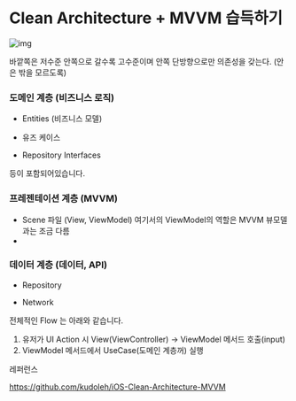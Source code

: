 # Clean Architecture + MVVM 습득하기

![img](https://blog.kakaocdn.net/dn/bWMRAV/btqFKC0qasx/jjFOnehurZAaf2gtGJscr0/img.png)

바깥쪽은 저수준 안쪽으로 갈수록 고수준이며 안쪽 단방향으로만 의존성을 갖는다. (안은 밖을 모르도록)



###  도메인 계층 (비즈니스 로직)

- Entities (비즈니스 모델)

- 유즈 케이스
- Repository Interfaces

등이 포함되어있습니다.





### 프레젠테이션 계층 (MVVM)

- Scene 파일 (View, ViewModel) 여기서의 ViewModel의 역할은 MVVM 뷰모델과는 조금 다름
- 

### 데이터 계층 (데이터,  API)

- Repository

- Network

  





전체적인 Flow 는 아래와 같습니다.

1. 유저가 UI Action 시 View(ViewController) -> ViewModel 메서드 호출(input)
2. ViewModel 메서드에서 UseCase(도메인 계층꺼) 실행 



레퍼런스

https://github.com/kudoleh/iOS-Clean-Architecture-MVVM
